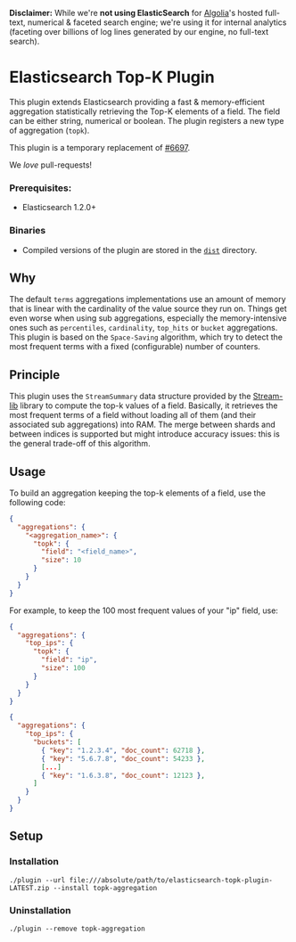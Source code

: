 **Disclaimer:** While we're **not using ElasticSearch** for [Algolia](http://www.algolia.com)'s hosted full-text, numerical & faceted search engine; we're using it for internal analytics (faceting over billions of log lines generated by our engine, no full-text search).

Elasticsearch Top-K Plugin
===================================

This plugin extends Elasticsearch providing a fast & memory-efficient aggregation statistically retrieving the Top-K elements of a field. The field can be either string, numerical or boolean. The plugin registers a new type of aggregation (`topk`).

This plugin is a temporary replacement of [#6697](https://github.com/elasticsearch/elasticsearch/issues/6697).

We _love_ pull-requests!

### Prerequisites:

 - Elasticsearch 1.2.0+

### Binaries

 - Compiled versions of the plugin are stored in the [`dist`](https://github.com/algolia/elasticsearch-topk-plugin/tree/master/dist) directory.

## Why

The default ```terms``` aggregations implementations use an amount of memory that is linear with the cardinality of the value source they run on. Things get even worse when using sub aggregations, especially the memory-intensive ones such as ```percentiles```, ```cardinality```, ```top_hits``` or ```bucket``` aggregations. This plugin is based on the ```Space-Saving``` algorithm, which try to detect the most frequent terms with a fixed (configurable) number of counters. 

## Principle

This plugin uses the ```StreamSummary``` data structure provided by the [Stream-lib](https://github.com/addthis/stream-lib) library to compute the top-k values of a field. Basically, it retrieves the most frequent terms of a field without loading all of them (and their associated sub aggregations) into RAM. The merge between shards and between indices is supported but might introduce accuracy issues: this is the general trade-off of this algorithm.

## Usage

To build an aggregation keeping the top-k elements of a field, use the following code:

```json
{
  "aggregations": {
    "<aggregation_name>": {
      "topk": {
        "field": "<field_name>",
        "size": 10
      }
    }
  }
}
```

For example, to keep the 100 most frequent values of your "ip" field, use:

```json
{
  "aggregations": {
    "top_ips": {
      "topk": {
        "field": "ip",
        "size": 100
      }
    }
  }
}
```

```json
{
  "aggregations": {
    "top_ips": {
      "buckets": [
        { "key": "1.2.3.4", "doc_count": 62718 },
        { "key": "5.6.7.8", "doc_count": 54233 },
        [...]
        { "key": "1.6.3.8", "doc_count": 12123 },
      ]
    }
  }
}
```

## Setup

### Installation 

    ./plugin --url file:///absolute/path/to/elasticsearch-topk-plugin-LATEST.zip --install topk-aggregation

### Uninstallation

    ./plugin --remove topk-aggregation
